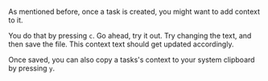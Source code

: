 As mentioned before, once a task is created, you might want to add context to
it.

You do that by pressing `c`. Go ahead, try it out. Try changing the text, and
then save the file. This context text should get updated accordingly.

Once saved, you can also copy a tasks's context to your system clipboard by
pressing `y`.
